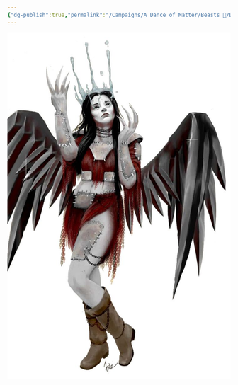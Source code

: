 ```yaml
---
{"dg-publish":true,"permalink":"/Campaigns/A Dance of Matter/Beasts 🐻/Delfas Sister/"}
---
```



![Delfas_Sister](/img/user/attachments/Delfas_Sister.jpg)
